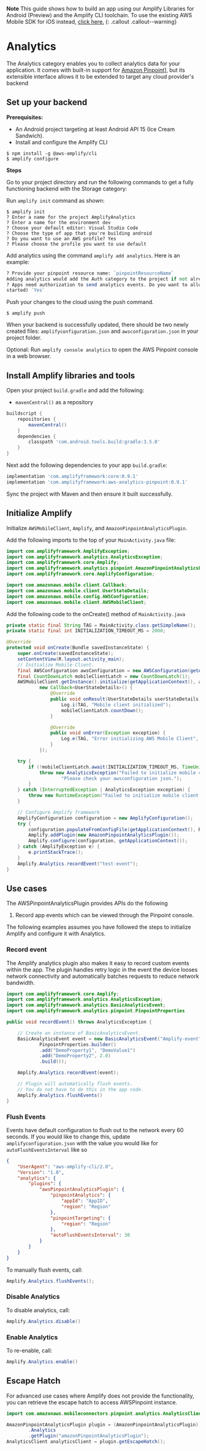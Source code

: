 <br />

**Note**
This guide shows how to build an app using our Amplify Libraries for Android (Preview) and the Amplify CLI toolchain.
To use the existing AWS Mobile SDK for iOS instead, [click here.](../sdk/android/analytics)
{: .callout .callout--warning}

# Analytics

The Analytics category enables you to collect analytics data for your application. It comes with built-in support for [Amazon Pinpoint](#using-amazon-pinpoint)], but its extensible interface allows it to be extended to target any cloud provider's backend

## Set up your backend

**Prerequisites:**
* An Android project targeting at least Android API 15 (Ice Cream Sandwich).
* Install and configure the Amplify CLI

```terminal
$ npm install -g @aws-amplify/cli
$ amplify configure
```

**Steps**

Go to your project directory and run the following commands to get a fully functioning backend with the Storage category:

Run `amplify init` command as shown:

```terminal
$ amplify init
? Enter a name for the project AmplifyAnalytics
? Enter a name for the environment dev
? Choose your default editor: Visual Studio Code
? Choose the type of app that you're building android
? Do you want to use an AWS profile? Yes
? Please choose the profile you want to use default
```

Add analytics using the command `amplify add analytics`. Here is an example:

```perl
? Provide your pinpoint resource name: `pinpointResourceName`
Adding analytics would add the Auth category to the project if not already added.
? Apps need authorization to send analytics events. Do you want to allow guests and unauthenticated users to send analytics events? (we recommend you allow this when getting
started) `Yes`
```

Push your changes to the cloud using the push command.
```terminal
$ amplify push
```

When your backend is successfully updated, there should be two newly created files: `amplifyconfiguration.json` and `awsconfiguration.json` in your project folder.

Optional: Run `amplify console analytics` to open the AWS Pinpoint console in a web browser.

## Install Amplify libraries and tools

Open your project `build.gradle` and add the following:

* `mavenCentral()` as a repository

```gradle
buildscript {
    repositories {
        mavenCentral()
    }
    dependencies {
        classpath 'com.android.tools.build:gradle:3.5.0'
    }
}
```

Next add the following dependencies to your app `build.gradle`:

```gradle
implementation 'com.amplifyframework:core:0.9.1'
implementation 'com.amplifyframework:aws-analytics-pinpoint:0.9.1'
```

Sync the project with Maven and then ensure it built successfully.

## Initialize Amplify

Initialize `AWSMobileClient`, `Amplify`, and `AmazonPinpointAnalyticsPlugin`.

Add the following imports to the top of your `MainActivity.java` file:

```java
import com.amplifyframework.AmplifyException;
import com.amplifyframework.analytics.AnalyticsException;
import com.amplifyframework.core.Amplify;
import com.amplifyframework.analytics.pinpoint.AmazonPinpointAnalyticsPlugin;
import com.amplifyframework.core.AmplifyConfiguration;

import com.amazonaws.mobile.client.Callback;
import com.amazonaws.mobile.client.UserStateDetails;
import com.amazonaws.mobile.config.AWSConfiguration;
import com.amazonaws.mobile.client.AWSMobileClient;
```

Add the following code to the onCreate() method of `MainActivity.java`

```java
private static final String TAG = MainActivity.class.getSimpleName();
private static final int INITIALIZATION_TIMEOUT_MS = 2000;

@Override
protected void onCreate(Bundle savedInstanceState) {
    super.onCreate(savedInstanceState);
    setContentView(R.layout.activity_main);
    // Initialize Mobile Client.
    final AWSConfiguration awsConfiguration = new AWSConfiguration(getApplicationContext());
    final CountDownLatch mobileClientLatch = new CountDownLatch(1);
    AWSMobileClient.getInstance().initialize(getApplicationContext(), awsConfiguration,
            new Callback<UserStateDetails>() {
                @Override
                public void onResult(UserStateDetails userStateDetails) {
                    Log.i(TAG, "Mobile client initialized");
                    mobileClientLatch.countDown();
                }

                @Override
                public void onError(Exception exception) {
                    Log.e(TAG, "Error initializing AWS Mobile Client", exception);
                }
            });

    try {
        if (!mobileClientLatch.await(INITIALIZATION_TIMEOUT_MS, TimeUnit.MILLISECONDS)) {
            throw new AnalyticsException("Failed to initialize mobile client.",
                    "Please check your awsconfiguration json.");
        }
    } catch (InterruptedException | AnalyticsException exception) {
        throw new RuntimeException("Failed to initialize mobile client: " + exception.getLocalizedMessage());
    }

    // Configure Amplify framework
    AmplifyConfiguration configuration = new AmplifyConfiguration();
    try {
        configuration.populateFromConfigFile(getApplicationContext(), R.raw.amplifyconfiguration);
        Amplify.addPlugin(new AmazonPinpointAnalyticsPlugin());
        Amplify.configure(configuration, getApplicationContext());
    } catch (AmplifyException e) {
        e.printStackTrace();
    }
    Amplify.Analytics.recordEvent("test-event");
}
```

## Use cases

The AWSPinpointAnalyticsPlugin provides APIs do the following

1. Record app events which can be viewed through the Pinpoint console.

The following examples assumes you have followed the steps to initialize Amplify and configure it with Analytics. 

### Record event

The Amplify analytics plugin also makes it easy to record custom events within the app. The plugin handles retry logic in the event the device looses network connectivity and automatically batches requests to reduce network bandwidth.

```java
import com.amplifyframework.core.Amplify;
import com.amplifyframework.analytics.AnalyticsException;
import com.amplifyframework.analytics.BasicAnalyticsEvent;
import com.amplifyframework.analytics.pinpoint.PinpointProperties

public void recordEvent() throws AnalyticsException {

    // Create an instance of BasicAnalyticsEvent.
    BasicAnalyticsEvent event = new BasicAnalyticsEvent("Amplify-event" + UUID.randomUUID().toString(),
            PinpointProperties.builder()
            .add("DemoProperty1", "DemoValue1")
            .add("DemoProperty2", 2.0)
            .build());

    Amplify.Analytics.recordEvent(event);

    // Plugin will automatically flush events.
    // You do not have to do this in the app code.
    Amplify.Analytics.flushEvents()
}
```

### Flush Events

Events have default configuration to flush out to the network every 60 seconds. If you would like to change this, update `amplifyconfiguration.json` with the value you would like for `autoFlushEventsInterval` like so
```json
{
    "UserAgent": "aws-amplify-cli/2.0",
    "Version": "1.0",
    "analytics": {
        "plugins": {
            "awsPinpointAnalyticsPlugin": {
                "pinpointAnalytics": {
                    "appId": "AppID",
                    "region": "Region"
                },
                "pinpointTargeting": {
                    "region": "Region"
                },
                "autoFlushEventsInterval": 30
            }
        }
    }
}
```

To manually flush events, call:
```java
Amplify.Analytics.flushEvents();
```

### Disable Analytics

To disable analytics, call:
```java
Amplify.Analytics.disable()
```

### Enable Analytics

To re-enable, call:
```java
Amplify.Analytics.enable()
```

## Escape Hatch

For advanced use cases where Amplify does not provide the functionality, you can retrieve the escape hatch to access AWSPinpoint instance.

```java
import com.amazonaws.mobileconnectors.pinpoint.analytics.AnalyticsClient;

AmazonPinpointAnalyticsPlugin plugin = (AmazonPinpointAnalyticsPlugin) Amplify
        .Analytics
        .getPlugin("amazonPinpointAnalyticsPlugin");
AnalyticsClient analyticsClient = plugin.getEscapeHatch();
```

